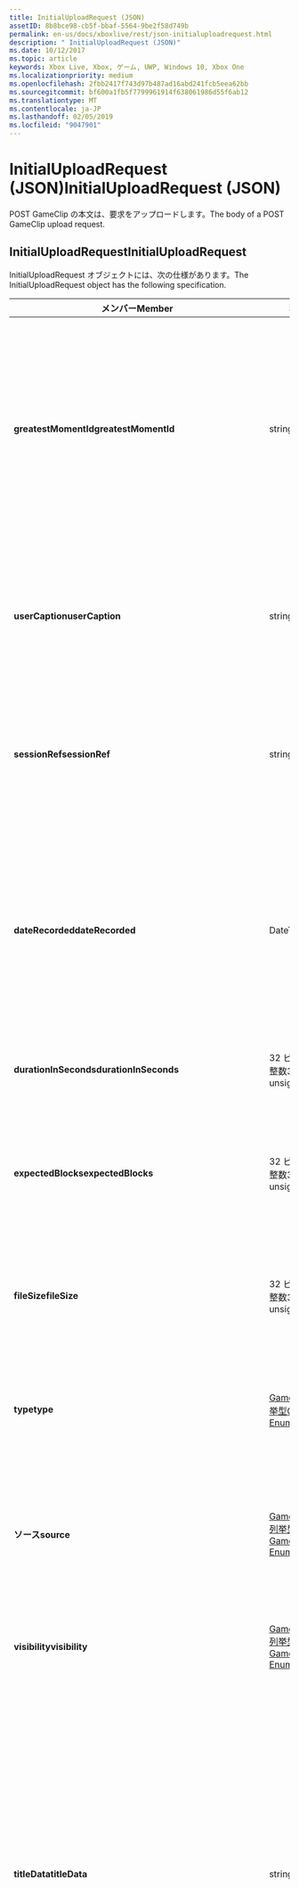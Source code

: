 ```yaml
---
title: InitialUploadRequest (JSON)
assetID: 8b8bce98-cb5f-bbaf-5564-9be2f58d749b
permalink: en-us/docs/xboxlive/rest/json-initialuploadrequest.html
description: " InitialUploadRequest (JSON)"
ms.date: 10/12/2017
ms.topic: article
keywords: Xbox Live, Xbox, ゲーム, UWP, Windows 10, Xbox One
ms.localizationpriority: medium
ms.openlocfilehash: 2fbb2417f743d97b487ad16abd241fcb5eea62bb
ms.sourcegitcommit: bf600a1fb5f7799961914f638061986d55f6ab12
ms.translationtype: MT
ms.contentlocale: ja-JP
ms.lasthandoff: 02/05/2019
ms.locfileid: "9047901"
---
```

# <a name="initialuploadrequest-json"></a><span data-ttu-id="95ec5-104">InitialUploadRequest (JSON)</span><span class="sxs-lookup"><span data-stu-id="95ec5-104">InitialUploadRequest (JSON)</span></span>
<span data-ttu-id="95ec5-105">POST GameClip の本文は、要求をアップロードします。</span><span class="sxs-lookup"><span data-stu-id="95ec5-105">The body of a POST GameClip upload request.</span></span> 
<a id="ID4EN"></a>

 
## <a name="initialuploadrequest"></a><span data-ttu-id="95ec5-106">InitialUploadRequest</span><span class="sxs-lookup"><span data-stu-id="95ec5-106">InitialUploadRequest</span></span>
 
<span data-ttu-id="95ec5-107">InitialUploadRequest オブジェクトには、次の仕様があります。</span><span class="sxs-lookup"><span data-stu-id="95ec5-107">The InitialUploadRequest object has the following specification.</span></span>
 
| <span data-ttu-id="95ec5-108">メンバー</span><span class="sxs-lookup"><span data-stu-id="95ec5-108">Member</span></span>| <span data-ttu-id="95ec5-109">種類</span><span class="sxs-lookup"><span data-stu-id="95ec5-109">Type</span></span>| <span data-ttu-id="95ec5-110">説明</span><span class="sxs-lookup"><span data-stu-id="95ec5-110">Description</span></span>| 
| --- | --- | --- | 
| <b><span data-ttu-id="95ec5-111">greatestMomentId</span><span class="sxs-lookup"><span data-stu-id="95ec5-111">greatestMomentId</span></span></b>| <span data-ttu-id="95ec5-112">string</span><span class="sxs-lookup"><span data-stu-id="95ec5-112">string</span></span>| <span data-ttu-id="95ec5-113">クリップの名として使用するテキストの文字列 ID。</span><span class="sxs-lookup"><span data-stu-id="95ec5-113">The string ID for the text to use as the name for the clip.</span></span> <span data-ttu-id="95ec5-114">これの管理し、タイトルの開発者によってタイトルの構成ファイルにローカライズされます。</span><span class="sxs-lookup"><span data-stu-id="95ec5-114">This is managed and localized in the config file for the title by the developer of the title.</span></span>| 
| <b><span data-ttu-id="95ec5-115">userCaption</span><span class="sxs-lookup"><span data-stu-id="95ec5-115">userCaption</span></span></b>| <span data-ttu-id="95ec5-116">string</span><span class="sxs-lookup"><span data-stu-id="95ec5-116">string</span></span>| <span data-ttu-id="95ec5-117">省略可能。</span><span class="sxs-lookup"><span data-stu-id="95ec5-117">Optional.</span></span> <span data-ttu-id="95ec5-118">ユーザー入力の代替名最大 250 文字の最大長のゲーム クリップされます。</span><span class="sxs-lookup"><span data-stu-id="95ec5-118">Alternate user-entered name for game clip up to a maximum length of 250 characters.</span></span>| 
| <b><span data-ttu-id="95ec5-119">sessionRef</span><span class="sxs-lookup"><span data-stu-id="95ec5-119">sessionRef</span></span></b>| <span data-ttu-id="95ec5-120">string</span><span class="sxs-lookup"><span data-stu-id="95ec5-120">string</span></span>| <span data-ttu-id="95ec5-121">省略可能。</span><span class="sxs-lookup"><span data-stu-id="95ec5-121">Optional.</span></span> <span data-ttu-id="95ec5-122">レコーディングの実行中になるゲーム セッションの参照です。</span><span class="sxs-lookup"><span data-stu-id="95ec5-122">Game session reference during which the recording was done.</span></span>| 
| <b><span data-ttu-id="95ec5-123">dateRecorded</span><span class="sxs-lookup"><span data-stu-id="95ec5-123">dateRecorded</span></span></b>| <span data-ttu-id="95ec5-124">DateTime</span><span class="sxs-lookup"><span data-stu-id="95ec5-124">DateTime</span></span>| <span data-ttu-id="95ec5-125">UTC で、レコーディングを開始した時刻。</span><span class="sxs-lookup"><span data-stu-id="95ec5-125">The time the recording was started, in UTC.</span></span> <span data-ttu-id="95ec5-126">ISO 8601 形式の文字列としてマーシャ リング (詳細については、<a href="https://www.w3.org/TR/NOTE-datetime">日付と時刻の形式</a>を参照) の書式を設定します。</span><span class="sxs-lookup"><span data-stu-id="95ec5-126">Marshalled as a string in ISO 8601 format (see <a href="https://www.w3.org/TR/NOTE-datetime">Date and Time Formats</a> for more information).</span></span>| 
| <b><span data-ttu-id="95ec5-127">durationInSeconds</span><span class="sxs-lookup"><span data-stu-id="95ec5-127">durationInSeconds</span></span></b>| <span data-ttu-id="95ec5-128">32 ビット符号なし整数</span><span class="sxs-lookup"><span data-stu-id="95ec5-128">32-bit unsigned integer</span></span>| <span data-ttu-id="95ec5-129">秒単位でクリップの長さ。</span><span class="sxs-lookup"><span data-stu-id="95ec5-129">The length of the clip in seconds.</span></span>| 
| <b><span data-ttu-id="95ec5-130">expectedBlocks</span><span class="sxs-lookup"><span data-stu-id="95ec5-130">expectedBlocks</span></span></b>| <span data-ttu-id="95ec5-131">32 ビット符号なし整数</span><span class="sxs-lookup"><span data-stu-id="95ec5-131">32-bit unsigned integer</span></span>| <span data-ttu-id="95ec5-132">省略可能。</span><span class="sxs-lookup"><span data-stu-id="95ec5-132">Optional.</span></span> <span data-ttu-id="95ec5-133">ファイルを分類するブロックの数。</span><span class="sxs-lookup"><span data-stu-id="95ec5-133">Number of blocks into which file will be divided.</span></span> <span data-ttu-id="95ec5-134">省略ファイルは、1 つの要求で送信されます。</span><span class="sxs-lookup"><span data-stu-id="95ec5-134">Omit if file will be transmitted in a single request.</span></span>| 
| <b><span data-ttu-id="95ec5-135">fileSize</span><span class="sxs-lookup"><span data-stu-id="95ec5-135">fileSize</span></span></b>| <span data-ttu-id="95ec5-136">32 ビット符号なし整数</span><span class="sxs-lookup"><span data-stu-id="95ec5-136">32-bit unsigned integer</span></span>| <span data-ttu-id="95ec5-137">ファイル サイズのアップロードされるビデオのバイト数。</span><span class="sxs-lookup"><span data-stu-id="95ec5-137">File size in bytes of the video that will be uploaded.</span></span>| 
| <b><span data-ttu-id="95ec5-138">type</span><span class="sxs-lookup"><span data-stu-id="95ec5-138">type</span></span></b>| [<span data-ttu-id="95ec5-139">GameClipType 列挙型</span><span class="sxs-lookup"><span data-stu-id="95ec5-139">GameClipType Enumeration</span></span>](../enums/gvr-enum-gamecliptypes.md)| <span data-ttu-id="95ec5-140">コンマ区切りで列挙型の文字列値としてマーシャ リング、クリップの種類です。</span><span class="sxs-lookup"><span data-stu-id="95ec5-140">The type of clip, marshaled as a string value of the enumeration that is comma-delimited.</span></span>| 
| <b><span data-ttu-id="95ec5-141">ソース</span><span class="sxs-lookup"><span data-stu-id="95ec5-141">source</span></span></b>| [<span data-ttu-id="95ec5-142">GameClipSource 列挙型</span><span class="sxs-lookup"><span data-stu-id="95ec5-142">GameClipSource Enumeration</span></span>](../enums/gvr-enum-gameclipsource.md)| <span data-ttu-id="95ec5-143">クリップの元の指定、列挙体の文字列値としてマーシャ リングします。</span><span class="sxs-lookup"><span data-stu-id="95ec5-143">Specifies how the clip was sourced, marshaled as a string value of the enumeration.</span></span>| 
| <b><span data-ttu-id="95ec5-144">visibility</span><span class="sxs-lookup"><span data-stu-id="95ec5-144">visibility</span></span></b>| [<span data-ttu-id="95ec5-145">GameClipVisibility 列挙型</span><span class="sxs-lookup"><span data-stu-id="95ec5-145">GameClipVisibility Enumeration</span></span>](../enums/gvr-enum-gameclipvisibility.md)| <span data-ttu-id="95ec5-146">システムでの公開後に、ゲーム クリップの可視性を指定します。</span><span class="sxs-lookup"><span data-stu-id="95ec5-146">Specifies the visibility of the game clip once it is published in the system.</span></span>| 
| <b><span data-ttu-id="95ec5-147">titleData</span><span class="sxs-lookup"><span data-stu-id="95ec5-147">titleData</span></span></b>| <span data-ttu-id="95ec5-148">string</span><span class="sxs-lookup"><span data-stu-id="95ec5-148">string</span></span>| <span data-ttu-id="95ec5-149">省略可能。</span><span class="sxs-lookup"><span data-stu-id="95ec5-149">Optional.</span></span> <span data-ttu-id="95ec5-150">このクリップに関連付けられているタイトル固有のプロパティのプロパティ バッグです。</span><span class="sxs-lookup"><span data-stu-id="95ec5-150">Property bag for title-specific properties associated with this clip.</span></span> <span data-ttu-id="95ec5-151">格納され、として返された-です。</span><span class="sxs-lookup"><span data-stu-id="95ec5-151">Stored and returned as-is.</span></span> <span data-ttu-id="95ec5-152">タイトル デベロッパーは、クリップに関するメタデータを保持するため、このフィールドを使用できます。</span><span class="sxs-lookup"><span data-stu-id="95ec5-152">Title developers can use this field to persist their own metadata about a clip.</span></span>| 
| <b><span data-ttu-id="95ec5-153">titleData</span><span class="sxs-lookup"><span data-stu-id="95ec5-153">titleData</span></span></b>| <span data-ttu-id="95ec5-154">string</span><span class="sxs-lookup"><span data-stu-id="95ec5-154">string</span></span>| <span data-ttu-id="95ec5-155">省略可能。</span><span class="sxs-lookup"><span data-stu-id="95ec5-155">Optional.</span></span> <span data-ttu-id="95ec5-156">このクリップに関連付けられているコンソールに固有のプロパティのプロパティ バッグです。</span><span class="sxs-lookup"><span data-stu-id="95ec5-156">Property bag for console-specific properties associated with this clip.</span></span> <span data-ttu-id="95ec5-157">格納され、として返された-です。</span><span class="sxs-lookup"><span data-stu-id="95ec5-157">Stored and returned as-is.</span></span> <span data-ttu-id="95ec5-158">本体のプラットフォームでは、クリップに関するメタデータを保持するため、このフィールドを使用できます。</span><span class="sxs-lookup"><span data-stu-id="95ec5-158">Console Platform can use this field to persist their own metadata about a clip.</span></span>| 
| <b><span data-ttu-id="95ec5-159">systemProperties</span><span class="sxs-lookup"><span data-stu-id="95ec5-159">systemProperties</span></span></b>| <span data-ttu-id="95ec5-160">string</span><span class="sxs-lookup"><span data-stu-id="95ec5-160">string</span></span>| <span data-ttu-id="95ec5-161">省略可能。</span><span class="sxs-lookup"><span data-stu-id="95ec5-161">Optional.</span></span> <span data-ttu-id="95ec5-162">このクリップに関連付けられているコンソールに固有のプロパティのプロパティ バッグです。</span><span class="sxs-lookup"><span data-stu-id="95ec5-162">Property bag for console-specific properties associated with this clip.</span></span> <span data-ttu-id="95ec5-163">格納され、として返されます。</span><span class="sxs-lookup"><span data-stu-id="95ec5-163">Stored and returned as is.</span></span> <span data-ttu-id="95ec5-164">本体のプラットフォームでは、クリップに関するメタデータを保持するため、このフィールドを使用できます。</span><span class="sxs-lookup"><span data-stu-id="95ec5-164">Console Platform can use this field to persist their own metadata about a clip.</span></span>| 
| <b><span data-ttu-id="95ec5-165">usersInSession</span><span class="sxs-lookup"><span data-stu-id="95ec5-165">usersInSession</span></span></b>| <span data-ttu-id="95ec5-166">文字列の配列</span><span class="sxs-lookup"><span data-stu-id="95ec5-166">array of string</span></span>| <span data-ttu-id="95ec5-167">省略可能。</span><span class="sxs-lookup"><span data-stu-id="95ec5-167">Optional.</span></span> <span data-ttu-id="95ec5-168">現在のセッション内のユーザーの一覧。</span><span class="sxs-lookup"><span data-stu-id="95ec5-168">A list of the users in the current session.</span></span>| 
| <b><span data-ttu-id="95ec5-169">thumbnailSource</span><span class="sxs-lookup"><span data-stu-id="95ec5-169">thumbnailSource</span></span></b>| [<span data-ttu-id="95ec5-170">ThumbnailSource 列挙型</span><span class="sxs-lookup"><span data-stu-id="95ec5-170">ThumbnailSource Enumeration</span></span>](../enums/gvr-enum-thumbnailsource.md)| <span data-ttu-id="95ec5-171">省略可能。</span><span class="sxs-lookup"><span data-stu-id="95ec5-171">Optional.</span></span> <span data-ttu-id="95ec5-172">サムネイルのソース。</span><span class="sxs-lookup"><span data-stu-id="95ec5-172">The source of the thumbnail.</span></span>| 
| <b><span data-ttu-id="95ec5-173">thumbnailOffsetMillseconds</span><span class="sxs-lookup"><span data-stu-id="95ec5-173">thumbnailOffsetMillseconds</span></span></b>| <span data-ttu-id="95ec5-174">32 ビット符号付き整数</span><span class="sxs-lookup"><span data-stu-id="95ec5-174">32-bit signed integer</span></span>| <span data-ttu-id="95ec5-175">生成されたオフセットのサムネイルを (ミリ秒単位) のオフセットを指定します。</span><span class="sxs-lookup"><span data-stu-id="95ec5-175">Specifies the offset (in milliseconds) for offset generated thumbnails.</span></span> <span data-ttu-id="95ec5-176"><b>ThumbnailSource</b>をオフセットを設定するときに指定だけです。</span><span class="sxs-lookup"><span data-stu-id="95ec5-176">Only specified when <b>thumbnailSource</b> is set to Offset.</span></span>| 
| <b><span data-ttu-id="95ec5-177">savedByUser</span><span class="sxs-lookup"><span data-stu-id="95ec5-177">savedByUser</span></span></b>| <span data-ttu-id="95ec5-178">ブール値</span><span class="sxs-lookup"><span data-stu-id="95ec5-178">Boolean value</span></span>| <span data-ttu-id="95ec5-179">省略可能。</span><span class="sxs-lookup"><span data-stu-id="95ec5-179">Optional.</span></span> <span data-ttu-id="95ec5-180">FIFO 記憶域ではなく、ユーザーのクォータに保存するクリップを設定します。</span><span class="sxs-lookup"><span data-stu-id="95ec5-180">Sets the clip to be saved to the user's quota instead of FIFO storage.</span></span> <span data-ttu-id="95ec5-181">既定値は false。</span><span class="sxs-lookup"><span data-stu-id="95ec5-181">Defaults to false.</span></span>| 
  
<a id="ID4ERH"></a>

 
## <a name="sample-json-syntax"></a><span data-ttu-id="95ec5-182">JSON 構文の例</span><span class="sxs-lookup"><span data-stu-id="95ec5-182">Sample JSON syntax</span></span>
 

```json
{
   "greatestMomentId": "123abc",
   "userCaption": "OMG Look at this!",
   "sessionRef": "4587552a-a5ad-4c4c-a787-5bc5af70e4c9",
   "dateRecorded": "2012-12-23T11:08:08Z",
   "durationInSeconds": 27,
   "expectedBlocks": 7,
   "fileSize": 1234567,
   "type": "MagicMoment, Achievement",
   "source": "Console",
   "visibility": "Default",
   "titleData": "{ 'Boss': 'The Invincible' }",
   "systemProperties": "{ 'Id': '123456', 'Location': 'C:\\videos\\123456.mp4' }",
   "thumbnailSource": "Offset",
   "thumbnailOffsetMillseconds": 20000,
   "savedByUser": false
 }
    
```

  
<a id="ID4E1H"></a>

 
## <a name="see-also"></a><span data-ttu-id="95ec5-183">関連項目</span><span class="sxs-lookup"><span data-stu-id="95ec5-183">See also</span></span>
 
<a id="ID4E3H"></a>

 
##### <a name="parent"></a><span data-ttu-id="95ec5-184">Parent</span><span class="sxs-lookup"><span data-stu-id="95ec5-184">Parent</span></span> 

[<span data-ttu-id="95ec5-185">JavaScript Object Notation (JSON) オブジェクト リファレンス</span><span class="sxs-lookup"><span data-stu-id="95ec5-185">JavaScript Object Notation (JSON) Object Reference</span></span>](atoc-xboxlivews-reference-json.md)

   